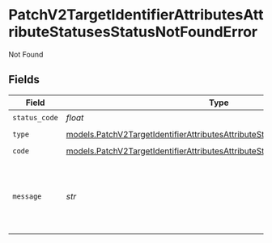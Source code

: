 # PatchV2TargetIdentifierAttributesAttributeStatusesStatusNotFoundError

Not Found


## Fields

| Field                                                                                                                                                            | Type                                                                                                                                                             | Required                                                                                                                                                         | Description                                                                                                                                                      | Example                                                                                                                                                          |
| ---------------------------------------------------------------------------------------------------------------------------------------------------------------- | ---------------------------------------------------------------------------------------------------------------------------------------------------------------- | ---------------------------------------------------------------------------------------------------------------------------------------------------------------- | ---------------------------------------------------------------------------------------------------------------------------------------------------------------- | ---------------------------------------------------------------------------------------------------------------------------------------------------------------- |
| `status_code`                                                                                                                                                    | *float*                                                                                                                                                          | :heavy_check_mark:                                                                                                                                               | N/A                                                                                                                                                              |                                                                                                                                                                  |
| `type`                                                                                                                                                           | [models.PatchV2TargetIdentifierAttributesAttributeStatusesStatusNotFoundType](../models/patchv2targetidentifierattributesattributestatusesstatusnotfoundtype.md) | :heavy_check_mark:                                                                                                                                               | N/A                                                                                                                                                              |                                                                                                                                                                  |
| `code`                                                                                                                                                           | [models.PatchV2TargetIdentifierAttributesAttributeStatusesStatusNotFoundCode](../models/patchv2targetidentifierattributesattributestatusesstatusnotfoundcode.md) | :heavy_check_mark:                                                                                                                                               | N/A                                                                                                                                                              |                                                                                                                                                                  |
| `message`                                                                                                                                                        | *str*                                                                                                                                                            | :heavy_check_mark:                                                                                                                                               | N/A                                                                                                                                                              | Attribute with slug/ID "my-attribute" not found.                                                                                                                 |